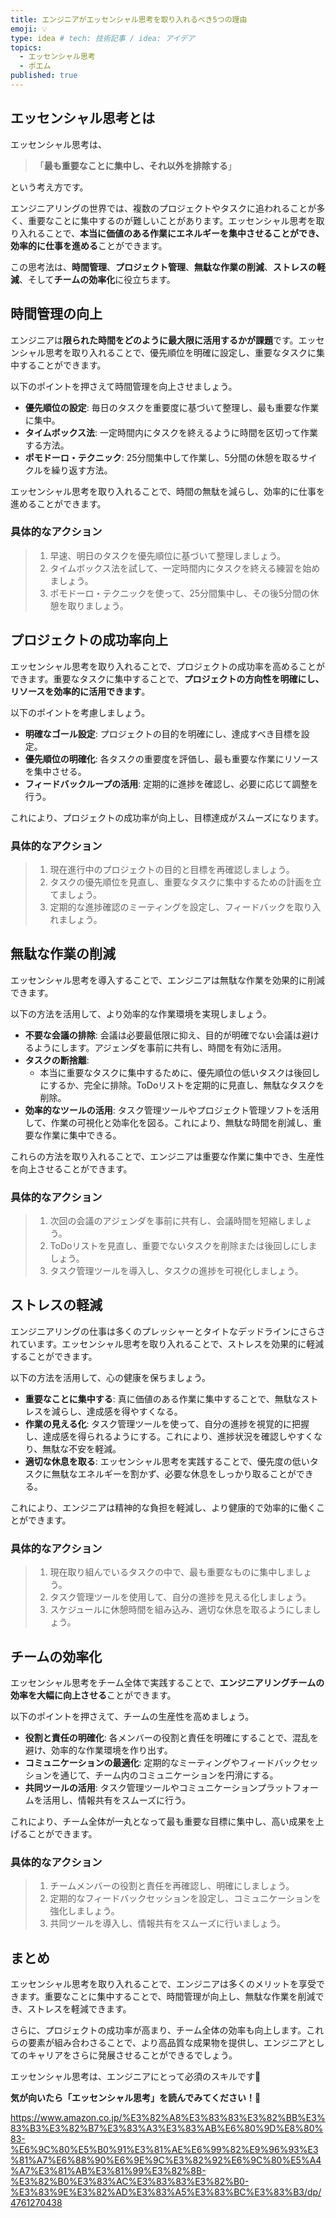 ```yaml
---
title: エンジニアがエッセンシャル思考を取り入れるべき5つの理由
emoji: 💡
type: idea # tech: 技術記事 / idea: アイデア
topics: 
  - エッセンシャル思考
  - ポエム
published: true
---
```


## エッセンシャル思考とは
エッセンシャル思考は、
> 「**最も重要なことに集中し、それ以外を排除する**」

という考え方です。

エンジニアリングの世界では、複数のプロジェクトやタスクに追われることが多く、重要なことに集中するのが難しいことがあります。エッセンシャル思考を取り入れることで、**本当に価値のある作業にエネルギーを集中させることができ、効率的に仕事を進める**ことができます。

この思考法は、**時間管理**、**プロジェクト管理**、**無駄な作業の削減**、**ストレスの軽減**、そして**チームの効率化**に役立ちます。

## 時間管理の向上
エンジニアは**限られた時間をどのように最大限に活用するかが課題**です。エッセンシャル思考を取り入れることで、優先順位を明確に設定し、重要なタスクに集中することができます。

以下のポイントを押さえて時間管理を向上させましょう。
- **優先順位の設定**: 毎日のタスクを重要度に基づいて整理し、最も重要な作業に集中。
- **タイムボックス法**: 一定時間内にタスクを終えるように時間を区切って作業する方法。
- **ポモドーロ・テクニック**: 25分間集中して作業し、5分間の休憩を取るサイクルを繰り返す方法。

エッセンシャル思考を取り入れることで、時間の無駄を減らし、効率的に仕事を進めることができます。

### 具体的なアクション

> 1. 早速、明日のタスクを優先順位に基づいて整理しましょう。
> 2. タイムボックス法を試して、一定時間内にタスクを終える練習を始めましょう。
> 3. ポモドーロ・テクニックを使って、25分間集中し、その後5分間の休憩を取りましょう。

## プロジェクトの成功率向上
エッセンシャル思考を取り入れることで、プロジェクトの成功率を高めることができます。重要なタスクに集中することで、**プロジェクトの方向性を明確にし、リソースを効率的に活用できます**。

以下のポイントを考慮しましょう。

- **明確なゴール設定**: プロジェクトの目的を明確にし、達成すべき目標を設定。
- **優先順位の明確化**: 各タスクの重要度を評価し、最も重要な作業にリソースを集中させる。
- **フィードバックループの活用**: 定期的に進捗を確認し、必要に応じて調整を行う。

これにより、プロジェクトの成功率が向上し、目標達成がスムーズになります。

### 具体的なアクション

> 1. 現在進行中のプロジェクトの目的と目標を再確認しましょう。
> 2. タスクの優先順位を見直し、重要なタスクに集中するための計画を立てましょう。
> 3. 定期的な進捗確認のミーティングを設定し、フィードバックを取り入れましょう。

## 無駄な作業の削減
エッセンシャル思考を導入することで、エンジニアは無駄な作業を効果的に削減できます。

以下の方法を活用して、より効率的な作業環境を実現しましょう。

- **不要な会議の排除**: 会議は必要最低限に抑え、目的が明確でない会議は避けるようにします。アジェンダを事前に共有し、時間を有効に活用。
- **タスクの断捨離**: 
  - 本当に重要なタスクに集中するために、優先順位の低いタスクは後回しにするか、完全に排除。ToDoリストを定期的に見直し、無駄なタスクを削除。
- **効率的なツールの活用**: タスク管理ツールやプロジェクト管理ソフトを活用して、作業の可視化と効率化を図る。これにより、無駄な時間を削減し、重要な作業に集中できる。

これらの方法を取り入れることで、エンジニアは重要な作業に集中でき、生産性を向上させることができます。

### 具体的なアクション

> 1. 次回の会議のアジェンダを事前に共有し、会議時間を短縮しましょう。
> 2. ToDoリストを見直し、重要でないタスクを削除または後回しにしましょう。
> 3. タスク管理ツールを導入し、タスクの進捗を可視化しましょう。

## ストレスの軽減
エンジニアリングの仕事は多くのプレッシャーとタイトなデッドラインにさらされています。エッセンシャル思考を取り入れることで、ストレスを効果的に軽減することができます。

以下の方法を活用して、心の健康を保ちましょう。

- **重要なことに集中する**: 真に価値のある作業に集中することで、無駄なストレスを減らし、達成感を得やすくなる。
- **作業の見える化**: タスク管理ツールを使って、自分の進捗を視覚的に把握し、達成感を得られるようにする。これにより、進捗状況を確認しやすくなり、無駄な不安を軽減。
- **適切な休息を取る**: エッセンシャル思考を実践することで、優先度の低いタスクに無駄なエネルギーを割かず、必要な休息をしっかり取ることができる。

これにより、エンジニアは精神的な負担を軽減し、より健康的で効率的に働くことができます。

### 具体的なアクション

> 1. 現在取り組んでいるタスクの中で、最も重要なものに集中しましょう。
> 2. タスク管理ツールを使用して、自分の進捗を見える化しましょう。
> 3. スケジュールに休憩時間を組み込み、適切な休息を取るようにしましょう。

## チームの効率化
エッセンシャル思考をチーム全体で実践することで、**エンジニアリングチームの効率を大幅に向上させる**ことができます。

以下のポイントを押さえて、チームの生産性を高めましょう。

- **役割と責任の明確化**: 各メンバーの役割と責任を明確にすることで、混乱を避け、効率的な作業環境を作り出す。
- **コミュニケーションの最適化**: 定期的なミーティングやフィードバックセッションを通じて、チーム内のコミュニケーションを円滑にする。
- **共同ツールの活用**: タスク管理ツールやコミュニケーションプラットフォームを活用し、情報共有をスムーズに行う。

これにより、チーム全体が一丸となって最も重要な目標に集中し、高い成果を上げることができます。

### 具体的なアクション

> 1. チームメンバーの役割と責任を再確認し、明確にしましょう。
> 2. 定期的なフィードバックセッションを設定し、コミュニケーションを強化しましょう。
> 3. 共同ツールを導入し、情報共有をスムーズに行いましょう。

## まとめ
エッセンシャル思考を取り入れることで、エンジニアは多くのメリットを享受できます。重要なことに集中することで、時間管理が向上し、無駄な作業を削減でき、ストレスを軽減できます。

さらに、プロジェクトの成功率が高まり、チーム全体の効率も向上します。これらの要素が組み合わさることで、より高品質な成果物を提供し、エンジニアとしてのキャリアをさらに発展させることができるでしょう。

エッセンシャル思考は、エンジニアにとって必須のスキルです📝

**気が向いたら「エッセンシャル思考」を読んでみてください！📖**

https://www.amazon.co.jp/%E3%82%A8%E3%83%83%E3%82%BB%E3%83%B3%E3%82%B7%E3%83%A3%E3%83%AB%E6%80%9D%E8%80%83-%E6%9C%80%E5%B0%91%E3%81%AE%E6%99%82%E9%96%93%E3%81%A7%E6%88%90%E6%9E%9C%E3%82%92%E6%9C%80%E5%A4%A7%E3%81%AB%E3%81%99%E3%82%8B-%E3%82%B0%E3%83%AC%E3%83%83%E3%82%B0-%E3%83%9E%E3%82%AD%E3%83%A5%E3%83%BC%E3%83%B3/dp/4761270438